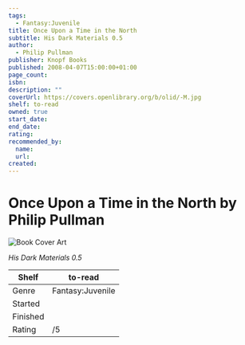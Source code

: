 ```yaml
---
tags:
  - Fantasy:Juvenile
title: Once Upon a Time in the North
subtitle: His Dark Materials 0.5
author:
  - Philip Pullman
publisher: Knopf Books
published: 2008-04-07T15:00:00+01:00
page_count:
isbn:
description: ""
coverUrl: https://covers.openlibrary.org/b/olid/-M.jpg
shelf: to-read
owned: true
start_date:
end_date:
rating:
recommended_by:
  name:
  url:
created:
---
```


# Once Upon a Time in the North by Philip Pullman

![Book Cover Art](https://covers.openlibrary.org/b/olid/-M.jpg)

_His Dark Materials 0.5_

| Shelf | to-read |
| --- | --- |
| Genre | Fantasy:Juvenile |
| Started |  |
| Finished |  |
| Rating | /5 |
